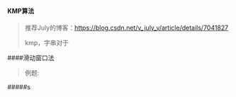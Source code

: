 #### KMP算法

> 推荐July的博客：https://blog.csdn.net/v_july_v/article/details/7041827
>
> kmp，字串对于

####滑动窗口法

> 例题:

#####s